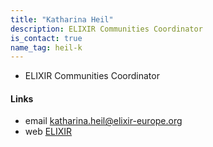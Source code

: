 ```yaml
---
title: "Katharina Heil"
description: ELIXIR Communities Coordinator
is_contact: true
name_tag: heil-k
---
```


* ELIXIR Communities Coordinator

#### Links

* email [katharina.heil@elixir-europe.org](mailto:katharina.heil@elixir-europe.org)  
* web [ELIXIR](https://elixir-europe.org/about-us/who-we-are/hub)  
